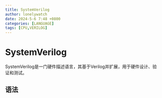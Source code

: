 ```yaml
---
title: SystemVerilog
author: lonelywatch
date: 2024-5-6 7:48 +0800
categories: [LANGUAGE]
tags: [CPU,VERILOG] 
---
```


# SystemVerilog

SystemVerilog是一门硬件描述语言，其基于Verilog并扩展，用于硬件设计、验证和测试。

## 语法



